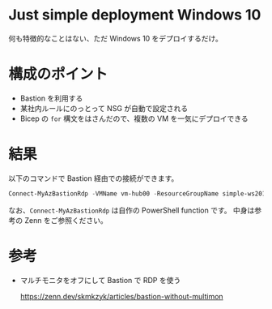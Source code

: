 # Just simple deployment Windows 10

何も特徴的なことはない、ただ Windows 10 をデプロイするだけ。

# 構成のポイント

- Bastion を利用する
- 某社内ルールにのっとって NSG が自動で設定される
- Bicep の `for` 構文をはさんだので、複数の VM を一気にデプロイできる

# 結果

以下のコマンドで Bastion 経由での接続ができます。

```powershell
Connect-MyAzBastionRdp -VMName vm-hub00 -ResourceGroupName simple-ws2019 -BastionName bast-hub00
```

なお、`Connect-MyAzBastionRdp` は自作の PowerShell function です。
中身は参考の Zenn をご参照ください。

# 参考

- マルチモニタをオフにして Bastion で RDP を使う

  https://zenn.dev/skmkzyk/articles/bastion-without-multimon
